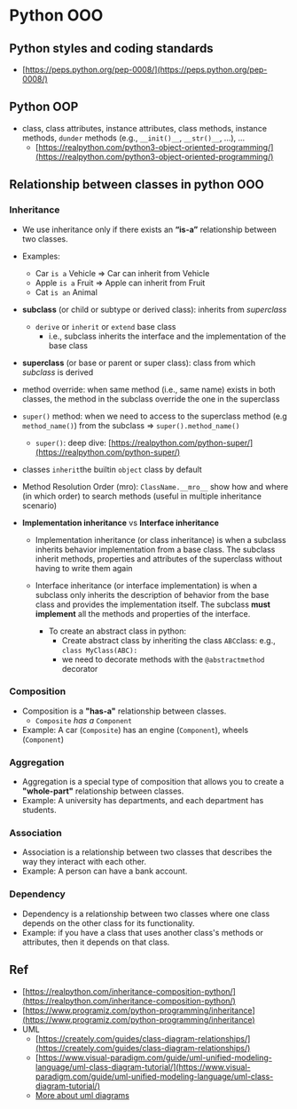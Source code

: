 # Python  OOO

## Python styles and coding standards
- [https://peps.python.org/pep-0008/](https://peps.python.org/pep-0008/)

## Python OOP

- class, class attributes, instance attributes, class methods, instance methods, `dunder` methods (e.g., `__init()__`, `__str()__`, ...), ...
  - [https://realpython.com/python3-object-oriented-programming/](https://realpython.com/python3-object-oriented-programming/)

## Relationship between classes in python OOO

### Inheritance

- We use inheritance only if there
exists an **“is-a”** relationship between two classes.
- Examples:
  - Car `is a` Vehicle => Car can inherit from Vehicle
  - Apple `is a` Fruit => Apple can inherit from Fruit
  - Cat `is an` Animal
- **subclass** (or child or subtype or derived class): inherits from *superclass*
  - `derive` or  `inherit` or `extend` base class 
    - i.e., subclass inherits the interface and the implementation of the base class
- **superclass** (or base or parent or super class): class from which  *subclass* is derived
- method override: when same method (i.e., same name) exists in both classes, the method in the subclass override the one in the superclass
- `super()` method: when we need to access to the superclass method (e.g `method_name()`) from the subclass => `super().method_name()`
  - `super()`: deep dive: [https://realpython.com/python-super/](https://realpython.com/python-super/)
- classes `inherit`the builtin `object` class by default
- Method Resolution Order (mro): `ClassName.__mro__` show how and where (in which order) to search methods (useful in multiple inheritance scenario)
- **Implementation inheritance** vs **Interface inheritance**

  - Implementation inheritance (or class inheritance) is when a subclass inherits behavior implementation from a base class. The subclass inherit methods, properties and attributes of the superclass without having to write them again

  - Interface inheritance (or interface implementation) is when a subclass only inherits the description of behavior from the base class and provides the implementation itself. The subclass **must implement** all the methods and properties of the interface.
    - To create an abstract class in python:
      - Create abstract class by inheriting the class `ABC`class: e.g.,  `class MyClass(ABC):`
      - we need to decorate methods with the `@abstractmethod` decorator

### Composition

- Composition is a **"has-a"** relationship between classes.
  - `Composite` *has a* `Component`
- Example: A car (`Composite`) has an engine (`Component`), wheels (`Component`)



### Aggregation

- Aggregation is a special type of composition that allows you to create a **"whole-part"** relationship between classes.
- Example: A university has departments, and each department has students.

### Association

- Association is a relationship between two classes that describes the way they interact with each other.
- Example: A person can have a bank account.

### Dependency

- Dependency is a relationship between two classes where one class depends on the other class for its functionality.
- Example: if you have a class that uses another class's methods or attributes, then it depends on that class.


## Ref

- [https://realpython.com/inheritance-composition-python/](https://realpython.com/inheritance-composition-python/)
- [https://www.programiz.com/python-programming/inheritance](https://www.programiz.com/python-programming/inheritance)
- UML
  - [https://creately.com/guides/class-diagram-relationships/](https://creately.com/guides/class-diagram-relationships/)
  - [https://www.visual-paradigm.com/guide/uml-unified-modeling-language/uml-class-diagram-tutorial/](https://www.visual-paradigm.com/guide/uml-unified-modeling-language/uml-class-diagram-tutorial/)
  - [More about uml diagrams](https://www.visual-paradigm.com/guide/uml-unified-modeling-language/what-is-uml/)
